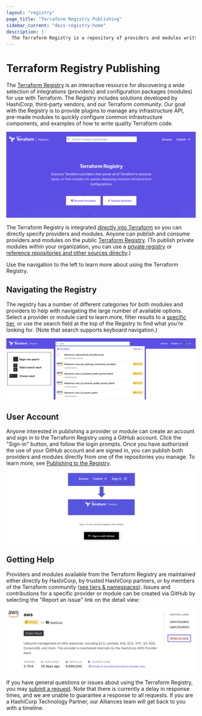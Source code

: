 ```yaml
---
layout: "registry"
page_title: "Terraform Registry Publishing"
sidebar_current: "docs-registry-home"
description: |-
  The Terraform Registry is a repository of providers and modules written by the Terraform community.
---
```


# Terraform Registry Publishing

The [Terraform Registry](https://registry.terraform.io) is an interactive resource for discovering a wide selection of integrations (providers) and configuration packages (modules) for use with Terraform. The Registry includes solutions developed by HashiCorp, third-party vendors, and our Terraform community. Our goal with the Registry is to provide plugins to manage any infrastructure API, pre-made modules to quickly configure common infrastructure components, and examples of how to write quality Terraform code.

![screenshot: terraform registry landing page](./images/registry1.png)

The Terraform Registry is integrated [directly into Terraform](/docs/language/providers/requirements.html) so you can directly specify providers and modules. Anyone can publish and consume providers and modules on the public [Terraform Registry](https://registry.terraform.io). (To publish private modules within your organization, you can use a [private registry](/docs/registry/private.html) or [reference repositories and other sources directly](/docs/language/modules/sources.html).)

Use the navigation to the left to learn more about using the Terraform Registry.

## Navigating the Registry

The registry has a number of different categories for both modules and providers to help with navigating the large number of available options. Select a provider or module card to learn more, filter results to a [specific tier](./providers/index.html#provider-tiers-amp-namespaces), or use the search field at the top of the Registry to find what you’re looking for. (Note that search supports keyboard navigation.)

![screenshot: terraform registry browse](./images/registry2.png)

## User Account

Anyone interested in publishing a provider or module can create an account and sign in to the Terraform Registry using a GitHub account. Click the "Sign-in" button, and follow the login prompts. Once you have authorized the use of your GitHub account and are signed in, you can publish both providers and modules directly from one of the repositories you manage. To learn more, see [Publishing to the Registry](/docs/registry/providers/publishing.html).

![screenshot: terraform registry sign in](./images/user-account.png)

## Getting Help

Providers and modules available from the Terraform Registry are maintained either directly by HashiCorp, by trusted HashiCorp partners, or by members of the Terraform community ([see tiers & namespaces](./providers/index.html#provider-tiers-amp-namespaces)). Issues and contributions for a specific provider or module can be created via GitHub by selecting the "Report an issue" link on the detail view:

![Provider report issue link](./images/registry-issue.png)

If you have general questions or issues about using the Terraform Registry, you may [submit a request](mailto:terraform-registry@hashicorp.com). Note that there is currently a delay in response times, and we are unable to guarantee a response to all requests. If you are a HashiCorp Technology Partner, our Alliances team will get back to you with a timeline.
